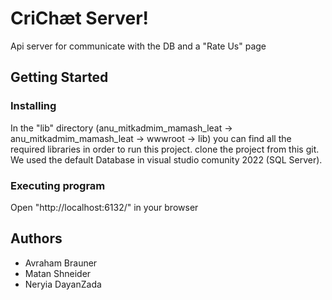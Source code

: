 # CriChæt Server!

Api server for communicate with the DB and a "Rate Us" page

## Getting Started

### Installing

In the "lib" directory (anu_mitkadmim_mamash_leat -> anu_mitkadmim_mamash_leat -> wwwroot -> lib) you can find all the required libraries in order to run this project.
clone the project from this git.\
We used the default Database in visual studio comunity 2022 (SQL Server).

### Executing program
Open "http://localhost:6132/" in your browser


## Authors

* Avraham Brauner
* Matan Shneider
* Neryia DayanZada
